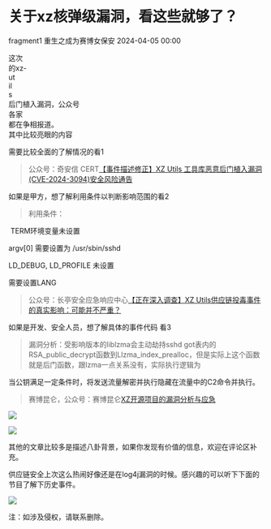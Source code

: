 #  关于xz核弹级漏洞，看这些就够了？   
fragment1  重生之成为赛博女保安   2024-04-05 00:00  
  
这次  
的xz-  
ut  
il  
s  
后门植入漏洞，公众号  
各家  
都在争相报道。  
其中比较亮眼的内容  
  
需要比较全面的了解情况的看1  
>   
> 公众号：奇安信 CERT[【事件描述修正】XZ Utilѕ 工具库恶意后门植入漏洞(CVE-2024-3094)安全风险通告](https://mp.weixin.qq.com/s/9ITff6IuHLm77vhokYDD1A)  
  
  
  
  
如果是甲方，想了解利用条件以判断影响范围的看2  
> 利用条件：  
  
 TERM环境变量未设置  
  
argv[0] 需要设置为 /usr/sbin/sshd  
  
LD_DEBUG, LD_PROFILE 未设置   
  
需要设置LANG  
  
> 公众号：长亭安全应急响应中心[【正在深入调查】XZ Utils供应链投毒事件的真实影响：可能并不严重？](https://mp.weixin.qq.com/s/FTjN-dtrfOo8mK_1ZN1WZg)  
  
  
  
  
如果是开发、安全人员，想了解具体的事件代码 看3  
> 漏洞分析：受影响版本的liblzma会主动劫持sshd got表内的RSA_public_decrypt函数到Llzma_index_prealloc，但是实际上这个函数就是后门函数，跟lzma一点关系没有，实际执行逻辑为

当公钥满足一定条件时，将发送流量解密并执行隐藏在流量中的C2命令并执行。  
  
> 赛博昆仑，公众号：赛博昆仑[XZ开源项目的漏洞分析与应急](https://mp.weixin.qq.com/s/olc8OpJ75afK5wMWY2R02Q)  
  
  
  
![](https://mmbiz.qpic.cn/mmbiz_png/FvXdK33azdic32bUHzvZf2CAKGQcaU88yiaXkhZA1h5kWlxqk1fGAqaN5WzdGiaB9hp33J2dZcUZnichEHDJiaSGbRw/640?wx_fmt=png&from=appmsg&wxfrom=13&tp=wxpic "")  
  
![](https://mmbiz.qpic.cn/mmbiz_png/FvXdK33azdic32bUHzvZf2CAKGQcaU88yiaXkhZA1h5kWlxqk1fGAqaN5WzdGiaB9hp33J2dZcUZnichEHDJiaSGbRw/640?wx_fmt=png&from=appmsg&wxfrom=13&tp=wxpic "")  
  
其他的文章比较多是描述八卦背景，如果你发现有价值的信息，欢迎在评论区补充。  
  
供应链安全上次这么热闹好像还是在log4j漏洞的时候。感兴趣的可以听下下面的节目了解下历史事件。  
  
![](https://mmbiz.qpic.cn/mmbiz_jpg/1GN61syBFwUEu9AUfSF9sn0YJ14ZqxolBb5Shx29SlibZfFpib6VoprHENayLMtibnkOcmQsgAKdlhibFHJpG3kzww/640?wx_fmt=jpeg&from=appmsg "")  
  
注：如涉及侵权，请联系删除。  
  
​​​  
  
